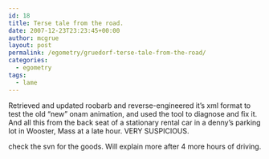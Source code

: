 ```yaml
---
id: 18
title: Terse tale from the road.
date: 2007-12-23T23:23:45+00:00
author: mcgrue
layout: post
permalink: /egometry/gruedorf-terse-tale-from-the-road/
categories:
  - egometry
tags:
  - lame
---
```

Retrieved and updated roobarb and reverse-engineered it&#8217;s xml format to test the old &#8220;new&#8221; onam animation, and used the tool to diagnose and fix it. And all this from the back seat of a stationary rental car in a denny&#8217;s parking lot in Wooster, Mass at a late hour. VERY SUSPICIOUS.

check the svn for the goods. Will explain more after 4 more hours of driving.